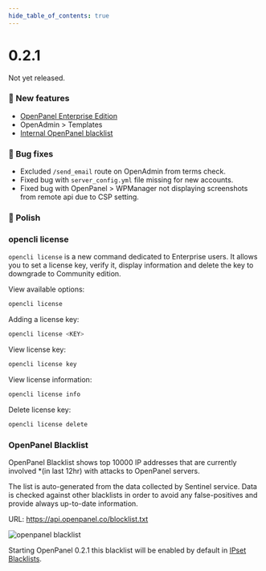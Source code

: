 ```yaml
--- 
hide_table_of_contents: true
---
```



# 0.2.1

Not yet released.

### 🚀 New features
- [OpenPanel Enterprise Edition](/product/openpanel-premium-control-panel/)
- OpenAdmin > Templates
- [Internal OpenPanel blacklist](#openpanel-blacklist)

### 🐛 Bug fixes
- Excluded `/send_email` route on OpenAdmin from terms check.
- Fixed bug with `server_config.yml` file missing for new accounts.
- Fixed bug with OpenPanel > WPManager not displaying screenshots from remote api due to CSP setting.


### 💅 Polish


### opencli license

`opencli license`  is a new command dedicated to Enterprise users. It allows you to set a license key, verify it, display information and delete the key to downgrade to Community edition.


View available options:
```bash
opencli license
```

Adding a license key:
```bash
opencli license <KEY>
```

View license key:
```bash
opencli license key
```

View license information:
```bash
opencli license info
```
Delete license key:
```bash
opencli license delete
```

### OpenPanel Blacklist

OpenPanel Blacklist shows top 10000 IP addresses that are currently involved *(in last 12hr) with attacks to OpenPanel servers.

The list is auto-generated from the data collected by Sentinel service. Data is checked against other blacklists in order to avoid any false-positives and provide always up-to-date information.

URL: https://api.openpanel.co/blocklist.txt

![openpanel blacklist](https://i.postimg.cc/N0QncRRt/2024-06-08-13-45.png)

Starting OpenPanel 0.2.1 this blacklist will be enabled by default in [IPset Blacklists](/docs/changelog/0.1.9/#ipset-blacklists).

